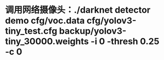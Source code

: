 # 调用网络摄像头：./darknet detector demo cfg/voc.data cfg/yolov3-tiny_test.cfg backup/yolov3-tiny_30000.weights -i 0 -thresh 0.25 -c 0
